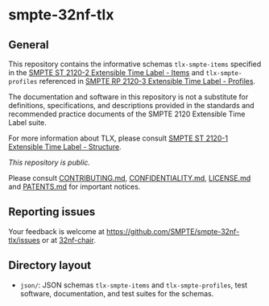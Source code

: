 # smpte-32nf-tlx

## General

This repository contains the informative schemas `tlx-smpte-items` specified in the [SMPTE ST 2120-2 Extensible Time Label -
Items](https://github.com/SMPTE/st2120-2) and `tlx-smpte-profiles` referenced in [SMPTE RP 2120-3 Extensible Time Label -
Profiles](https://github.com/SMPTE/rp2120-3).

The documentation and software in this repository is not a substitute for definitions, specifications, and descriptions provided in the standards and recommended practice documents of the SMPTE 2120 Extensible Time Label suite.

For more information about TLX, please consult [SMPTE ST 2120-1 Extensible Time Label - Structure](https://github.com/SMPTE/st2120-1).

_This repository is *public*._

Please consult [CONTRIBUTING.md](./CONTRIBUTING.md), [CONFIDENTIALITY.md](./CONFIDENTIALITY.md), [LICENSE.md](./LICENSE.md) and
[PATENTS.md](./PATENTS.md) for important notices.

## Reporting issues

Your feedback is welcome at https://github.com/SMPTE/smpte-32nf-tlx/issues or at [32nf-chair](mailto:32nf-chair@smpte.org).

## Directory layout

* `json/`: JSON schemas `tlx-smpte-items` and `tlx-smpte-profiles`, test software, documentation, and test suites for the schemas.
